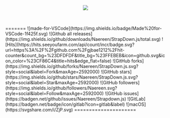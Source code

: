 <br><br>
<p align="center">
  <img src="https://readme-typing-svg.demolab.com/?lines=Hello+my+name+is+JuHee+Kim;Welcome+to+oochoo's+GitHub!;oochoo+GitHub;&font=Oleo+Script&color=ccccff&size=42&center=true&vCenter=true&width=500&height=72&duration=4000&pause=1000">
</p>
<br><br>
=======
![made-for-VSCode](https://img.shields.io/badge/Made%20for-VSCode-1f425f.svg)
![Github all releases](https://img.shields.io/github/downloads/Naereen/StrapDown.js/total.svg)
![Hits](https://hits.seeyoufarm.com/api/count/incr/badge.svg?url=https%3A%2F%2Fgithub.com%2Fgjbae1212%2Fhit-counter&count_bg=%23DFDFDF&title_bg=%23FFEBEB&icon=github.svg&icon_color=%23CF86C4&title=hits&edge_flat=false)
![GitHub forks](https://img.shields.io/github/forks/Naereen/StrapDown.js.svg?style=social&label=Fork&maxAge=2592000)
![GitHub stars](https://img.shields.io/github/stars/Naereen/StrapDown.js.svg?style=social&label=Star&maxAge=2592000)
![GitHub followers](https://img.shields.io/github/followers/Naereen.svg?style=social&label=Follow&maxAge=2592000)
![GitHub issues](https://badgen.net/github/issues/Naereen/Strapdown.js)
![GitLab](https://badgen.net/badge/icon/gitlab?icon=gitlab&label)
![macOS](https://svgshare.com/i/ZjP.svg)
=====================
